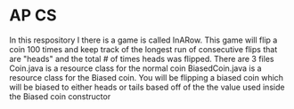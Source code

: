# AP CS


In this respository I there is a game is called InARow. 
This game will flip a coin 100 times and keep track of the longest run
of consecutive flips that are "heads" and the total # of times heads was flipped.
There are 3 files
Coin.java is a resource class for the normal coin
BiasedCoin.java  is a resource class for the Biased coin.
You will be flipping a biased coin which will be biased to either heads or tails based off of the the value used inside the Biased coin constructor
